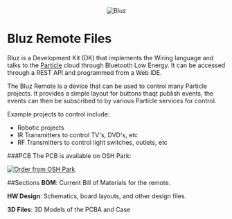 <p align="center" >
<img src="http://bluz.io/static/img/logo.png" alt="Bluz" title="Bluz">
</p>

Bluz Remote Files
==========
Bluz is a Development Kit (DK) that implements the Wiring language and talks to the [Particle](https://www.particle.io/) cloud through Bluetooth Low Energy. It can be accessed through a REST API and programmed from a Web IDE.

The Bluz Remote is a device that can be used to control many Particle projects. It provides a simple layout for buttons thaqt publish events, the events can then be subscribed to by various Particle services for control.

Example projects to control include:
* Robotic projects 
* IR Transmitters to control TV's, DVD's, etc
* RF Transmitters to control light switches, outlets, etc

###PCB 
The PCB is available on OSH Park:

<a href="https://oshpark.com/shared_projects/SAVrwlZ8"><img src="https://oshpark.com/assets/badge-5b7ec47045b78aef6eb9d83b3bac6b1920de805e9a0c227658eac6e19a045b9c.png" alt="Order from OSH Park"></img></a> 



##Sections
<b>BOM</b>: Current Bill of Materials for the remote.

<b>HW Design</b>: Schematics, board layouts, and other design files.

<b>3D Files</b>: 3D Models of the PCBA and Case
